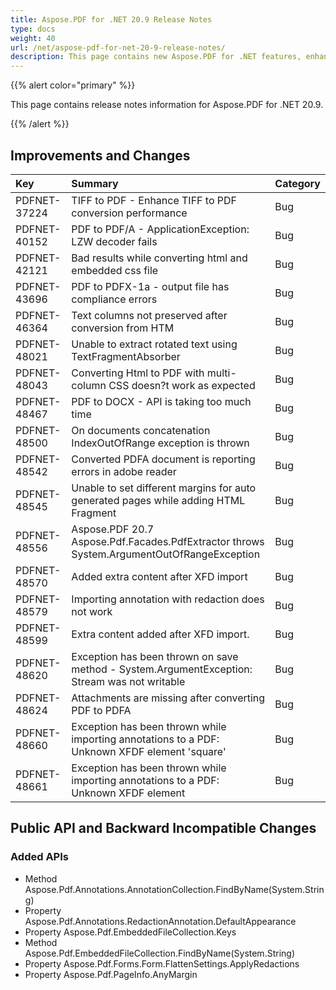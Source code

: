 ```yaml
---
title: Aspose.PDF for .NET 20.9 Release Notes
type: docs
weight: 40
url: /net/aspose-pdf-for-net-20-9-release-notes/
description: This page contains new Aspose.PDF for .NET features, enhancement, and bug fixes in 2020, version 20.9. 
---
```


{{% alert color="primary" %}}

This page contains release notes information for Aspose.PDF for .NET 20.9.

{{% /alert %}}
## **Improvements and Changes**

|**Key**|**Summary**|**Category**|
| :- | :- | :- |
|PDFNET-37224| 	TIFF to PDF - Enhance TIFF to PDF conversion performance	| Bug|
|PDFNET-40152| 	PDF to PDF/A - ApplicationException: LZW decoder fails	| Bug|
|PDFNET-42121| 	Bad results while converting html and embedded css file	| Bug|
|PDFNET-43696| 	PDF to PDFX-1a - output file has compliance errors	| Bug|
|PDFNET-46364| 	Text columns not preserved after conversion from HTM	| Bug|
|PDFNET-48021| 	Unable to extract rotated text using TextFragmentAbsorber	| Bug|
|PDFNET-48043| 	Converting Html to PDF with multi-column CSS doesn?t work as expected	| Bug|
|PDFNET-48467| 	PDF to DOCX - API is taking too much time	| Bug|
|PDFNET-48500| 	On documents concatenation IndexOutOfRange exception is thrown	| Bug|
|PDFNET-48542| 	Converted PDFA document is reporting errors in adobe reader	| Bug|
|PDFNET-48545| 	Unable to set different margins for auto generated pages while adding HTML Fragment	| Bug|
|PDFNET-48556| 	Aspose.PDF 20.7 Aspose.Pdf.Facades.PdfExtractor throws System.ArgumentOutOfRangeException	| Bug|
|PDFNET-48570| 	Added extra content after XFD import	| Bug|
|PDFNET-48579| 	Importing annotation with redaction does not work	| Bug|
|PDFNET-48599| 	 Extra content added after XFD import.	| Bug|
|PDFNET-48620| 	Exception has been thrown on save method - System.ArgumentException: Stream was not writable	| Bug|
|PDFNET-48624| 	Attachments are missing after converting PDF to PDFA	| Bug|
|PDFNET-48660| 	Exception has been thrown while importing annotations to a PDF: Unknown XFDF element 'square'	| Bug|
|PDFNET-48661| 	Exception has been thrown while importing annotations to a PDF: Unknown XFDF element 	| Bug|


## Public API and Backward Incompatible Changes ##

### Added APIs ###
 * Method Aspose.Pdf.Annotations.AnnotationCollection.FindByName(System.String)
 * Property Aspose.Pdf.Annotations.RedactionAnnotation.DefaultAppearance
 * Property Aspose.Pdf.EmbeddedFileCollection.Keys
 * Method Aspose.Pdf.EmbeddedFileCollection.FindByName(System.String)
 * Property Aspose.Pdf.Forms.Form.FlattenSettings.ApplyRedactions
 * Property Aspose.Pdf.PageInfo.AnyMargin
